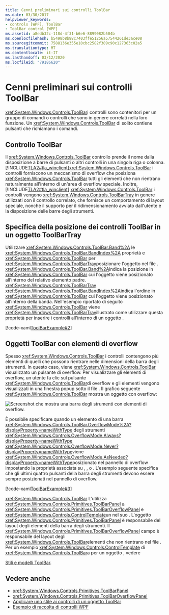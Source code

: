 ```yaml
---
title: Cenni preliminari sui controlli ToolBar
ms.date: 03/30/2017
helpviewer_keywords:
- controls [WPF], ToolBar
- ToolBar control [WPF]
ms.assetid: a8edb32c-118d-4f31-b6e6-8899082b504b
ms.openlocfilehash: b5498b8b88c7403ffe51256a57544261de3ace08
ms.sourcegitcommit: 7588136e355e10cbc2582f389c90c127363c02a5
ms.translationtype: MT
ms.contentlocale: it-IT
ms.lasthandoff: 03/12/2020
ms.locfileid: "79186620"
---
```

# <a name="toolbar-overview"></a>Cenni preliminari sui controlli ToolBar
<xref:System.Windows.Controls.ToolBar>i controlli sono contenitori per un gruppo di comandi o controlli che sono in genere correlati nella loro funzione. Un <xref:System.Windows.Controls.ToolBar> di solito contiene pulsanti che richiamano i comandi.  

<a name="ToolBarControl"></a>
## <a name="toolbar-control"></a>Controllo ToolBar  
 Il <xref:System.Windows.Controls.ToolBar> controllo prende il nome dalla disposizione a barre di pulsanti o altri controlli in una singola riga o colonna. [!INCLUDE[TLA2#tla_winclient](../../../../includes/tla2sharptla-winclient-md.md)]<xref:System.Windows.Controls.ToolBar> i controlli forniscono un meccanismo di overflow che posiziona <xref:System.Windows.Controls.ToolBar> tutti gli elementi che non rientrano naturalmente all'interno di un'area di overflow speciale. Inoltre, [!INCLUDE[TLA2#tla_winclient](../../../../includes/tla2sharptla-winclient-md.md)] <xref:System.Windows.Controls.ToolBar> i controlli vengono <xref:System.Windows.Controls.ToolBarTray> in genere utilizzati con il controllo correlato, che fornisce un comportamento di layout speciale, nonché il supporto per il ridimensionamento avviato dall'utente e la disposizione delle barre degli strumenti.  
  
<a name="Creating_ToolBars"></a>
## <a name="specifying-the-position-of-toolbars-in-a-toolbartray"></a>Specifica della posizione dei controlli ToolBar in un oggetto ToolBarTray  
 Utilizzare <xref:System.Windows.Controls.ToolBar.Band%2A> le <xref:System.Windows.Controls.ToolBar.BandIndex%2A> proprietà e <xref:System.Windows.Controls.ToolBar> per <xref:System.Windows.Controls.ToolBarTray>posizionare l'oggetto nel file . <xref:System.Windows.Controls.ToolBar.Band%2A>indica la posizione in <xref:System.Windows.Controls.ToolBar> cui l'oggetto viene posizionato all'interno del relativo elemento padre. <xref:System.Windows.Controls.ToolBarTray> <xref:System.Windows.Controls.ToolBar.BandIndex%2A>indica l'ordine in <xref:System.Windows.Controls.ToolBar> cui l'oggetto viene posizionato all'interno della banda. Nell'esempio riportato di seguito <xref:System.Windows.Controls.ToolBar> viene <xref:System.Windows.Controls.ToolBarTray>illustrato come utilizzare questa proprietà per inserire i controlli all'interno di un oggetto .  
  
 [!code-xaml[ToolBarExample#2](~/samples/snippets/csharp/VS_Snippets_Wpf/ToolBarExample/CS/Pane1.xaml#2)]  
  
<a name="ToolBars_with_Overflow_Items"></a>
## <a name="toolbars-with-overflow-items"></a>Oggetti ToolBar con elementi di overflow  
 Spesso <xref:System.Windows.Controls.ToolBar> i controlli contengono più elementi di quelli che possono rientrare nelle dimensioni della barra degli strumenti. In questo caso, viene <xref:System.Windows.Controls.ToolBar> visualizzato un pulsante di overflow. Per visualizzare gli elementi di overflow, un utente fa clic sul pulsante <xref:System.Windows.Controls.ToolBar>di overflow e gli elementi vengono visualizzati in una finestra popup sotto il file . Il grafico seguente <xref:System.Windows.Controls.ToolBar> mostra un oggetto con overflow:  
  
 ![Screenshot che mostra una barra degli strumenti con elementi di overflow.](./media/toolbar-overview/toolbar-overflow-items.png)  
  
 È possibile specificare quando un elemento di una barra <xref:System.Windows.Controls.ToolBar.OverflowMode%2A?displayProperty=nameWithType> degli strumenti <xref:System.Windows.Controls.OverflowMode.Always?displayProperty=nameWithType> <xref:System.Windows.Controls.OverflowMode.Never?displayProperty=nameWithType>viene <xref:System.Windows.Controls.OverflowMode.AsNeeded?displayProperty=nameWithType>posizionato nel pannello di overflow impostando la proprietà associata su , , o . L'esempio seguente specifica che gli ultimi quattro pulsanti della barra degli strumenti devono essere sempre posizionati nel pannello di overflow.  
  
 [!code-xaml[ToolBarExample#3](~/samples/snippets/csharp/VS_Snippets_Wpf/ToolBarExample/CS/Pane1.xaml#3)]  
  
 <xref:System.Windows.Controls.ToolBar> L'utilizza <xref:System.Windows.Controls.Primitives.ToolBarPanel> a <xref:System.Windows.Controls.Primitives.ToolBarOverflowPanel> e <xref:System.Windows.Controls.ControlTemplate>un nel suo .  L'oggetto <xref:System.Windows.Controls.Primitives.ToolBarPanel> è responsabile del layout degli elementi della barra degli strumenti.  Il <xref:System.Windows.Controls.Primitives.ToolBarOverflowPanel> campo è responsabile del layout degli <xref:System.Windows.Controls.ToolBar>elementi che non rientrano nel file . Per un esempio <xref:System.Windows.Controls.ControlTemplate> di <xref:System.Windows.Controls.ToolBar>a per un oggetto , vedere  
  
 [Stili e modelli ToolBar](toolbar-styles-and-templates.md).  
  
## <a name="see-also"></a>Vedere anche

- <xref:System.Windows.Controls.Primitives.ToolBarPanel>
- <xref:System.Windows.Controls.Primitives.ToolBarOverflowPanel>
- [Applicare uno stile ai controlli di un oggetto ToolBar](how-to-style-controls-on-a-toolbar.md)
- [Esempio di raccolta di controlli WPF](https://github.com/Microsoft/WPF-Samples/tree/master/Getting%20Started/ControlsAndLayout)
